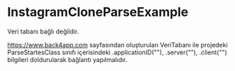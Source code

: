 # InstagramCloneParseExample
Veri tabanı bağlı değildir.

https://www.back4app.com sayfasından oluşturulan VeriTabanı ile projedeki ParseStartesClass sınıfı içerisindeki
.applicationID(""),
.server(""),
.client("")
bilgileri doldurularak bağlantı yapılmalıdır.
